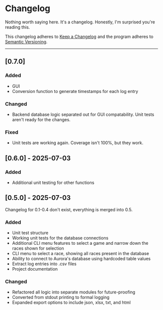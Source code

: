 # Changelog

Nothing worth saying here. It's a changelog. Honestly, I'm surprised you're reading this.

This changelog adheres to [Keep a Changelog](https://keepachangelog.com/en/1.0.0/) and the program adheres to [Semantic Versioning](https://semver.org/spec/v2.0.0.html).

---

## [0.7.0]

### Added

- GUI
- Conversion function to generate timestamps for each log entry

### Changed

- Backend database logic separated out for GUI compatability. Unit tests aren't ready for the changes.

### Fixed

- Unit tests are working again. Coverage isn't 100%, but they work.

## [0.6.0] - 2025-07-03

### Added

- Additional unit testing for other functions

## [0.5.0] - 2025-07-03

Changelog for 0.1-0.4 don't exist, everything is merged into 0.5.

### Added

- Unit test structure
- Working unit tests for the database connections
- Additional CLI menu features to select a game and narrow down the races shown for selection
- CLI menu to select a race, showing all races present in the database
- Ability to connect to Aurora's database using hardcoded table values
- Extract log entries into .csv files
- Project documentation

### Changed

- Refactored all logic into separate modules for future-proofing
- Converted from stdout printing to formal logging
- Expanded export options to include json, xlsx, txt, and html